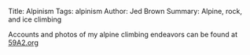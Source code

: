 Title: Alpinism
Tags: alpinism
Author: Jed Brown
Summary: Alpine, rock, and ice climbing

Accounts and photos of my alpine climbing endeavors can be found at [59A2.org](http://59A2.org)
